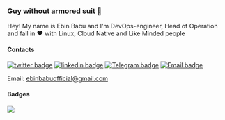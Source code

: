 ### Guy without armored suit 👋

Hey! My name is Ebin Babu and I'm DevOps-engineer, Head of Operation and fall in :heart: with Linux, Cloud Native and Like Minded people


#### Contacts

[![twitter badge](https://img.shields.io/badge/twitter-ebinbabu97?style=social&logo=twitter)](https://twitter.com/ebinbabu97) [![linkedin badge](https://img.shields.io/badge/linkedin-ebinbabu?style=social&logo=linkedin)](https://www.linkedin.com/in/ebin-babu/) [![Telegram badge](https://img.shields.io/badge/Telegram--blue?style=social&logo=telegram)](https://t.me/thedevopsman) [![Email badge](https://img.shields.io/badge/email--blue?style=social&logo=Email)](mailto:ebinbabuofficial@gmail.com)



Email: [ebinbabuofficial@gmail.com](mailto:ebinbabuofficial@gmail.com)


#### Badges

![](https://komarev.com/ghpvc/?username=ebinbabu)
